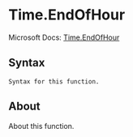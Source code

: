 ---
---

# Time.EndOfHour

Microsoft Docs: [Time.EndOfHour](https://docs.microsoft.com/en-us/powerquery-m/time-endofhour)

## Syntax

```
Syntax for this function.
```

## About

About this function.

